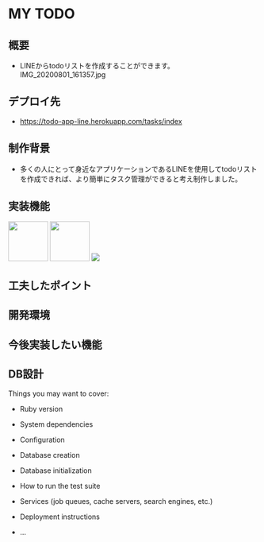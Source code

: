 # MY TODO

## 概要
* LINEからtodoリストを作成することができます。IMG_20200801_161357.jpg


## デプロイ先
* https://todo-app-line.herokuapp.com/tasks/index

## 制作背景
* 多くの人にとって身近なアプリケーションであるLINEを使用してtodoリストを作成できれば、より簡単にタスク管理ができると考え制作しました。 

## 実装機能
<img src="![](https://files.slack.com/files-pri/TBRRYLL4Q-F017X9S95KQ/img_20200801_161033.jpg)
" width="80px;" />
<img src="![](https://files.slack.com/files-pri/TBRRYLL4Q-F017P9EF00P/img_20200801_161228.jpg)" width="80px;" />
<img src="![](https://files.slack.com/files-pri/TBRRYLL4Q-F017X9S95KQ/img_20200801_161033.jpg)
" />



## 工夫したポイント

## 開発環境

## 今後実装したい機能

## DB設計
Things you may want to cover:

* Ruby version

* System dependencies

* Configuration

* Database creation

* Database initialization

* How to run the test suite

* Services (job queues, cache servers, search engines, etc.)

* Deployment instructions

* ...
